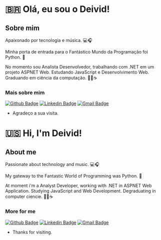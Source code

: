 # 🇧🇷 Olá, eu sou o Deivid! 

## Sobre mim
Apaixonado por tecnologia e música. :computer::headphones:

Minha porta de entrada para o Fantástico Mundo da Programação foi Python. :snake:

No momento sou Analista Desenvolvedor, trabalhando com .NET em um projeto ASPNET Web. Estudando JavaScript e Desenvolvimento Web. Graduando em ciência da computação. :man_technologist::coffee:

### Mais sobre mim

[![Github Badge](https://img.shields.io/badge/-Github-000?style=flat-square&logo=Github&logoColor=white&link=https://github.com/leividduan)](https://github.com/leividduan)
[![Linkedin Badge](https://img.shields.io/badge/-LinkedIn-blue?style=flat-square&logo=Linkedin&logoColor=white&link=https://www.linkedin.com/in/leividduan/)](https://www.linkedin.com/in/deivid-luan-c-08051811b/)
[![Gmail Badge](https://img.shields.io/badge/-Gmail-c14438?style=flat-square&logo=Gmail&logoColor=white&link=mailto:deivid.cardos@gmail.com)](mailto:deivid.cardos@gmail.com)

- Agradeço a sua visita.


# :us: Hi, I'm Deivid! 

## About me
Passionate about technology and music. :computer::headphones:

My gateway to the Fantastic World of Programming was Python. :snake:

At moment i'm a Analyst Developer, working with .NET in ASPNET Web Application. Studying JavaScript and Web Development. Degraduating in computer ciencie. :man_technologist::coffee:

### More for me

[![Github Badge](https://img.shields.io/badge/-Github-000?style=flat-square&logo=Github&logoColor=white&link=https://github.com/leividduan)](https://github.com/leividduan)
[![Linkedin Badge](https://img.shields.io/badge/-LinkedIn-blue?style=flat-square&logo=Linkedin&logoColor=white&link=https://www.linkedin.com/in/leividduan/)](https://www.linkedin.com/in/deivid-luan-c-08051811b/)
[![Gmail Badge](https://img.shields.io/badge/-Gmail-c14438?style=flat-square&logo=Gmail&logoColor=white&link=mailto:deivid.cardos@gmail.com)](mailto:deivid.cardos@gmail.com)

- Thanks for visiting.
